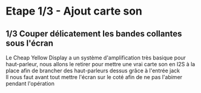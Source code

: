 # Etape 1/3 - Ajout carte son
## 1/3 Couper délicatement les bandes collantes sous l'écran
Le Cheap Yellow Display a un système d'amplification très basique pour haut-parleur, nous allons
le retirer pour mettre une vrai carte son en I2S à la place afin de brancher des haut-parleurs dessus grâce à l'entrée jack    
Il nous faut avant tout mettre l'écran sur le coté afin de ne pas l'abimer pendant l'opération